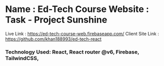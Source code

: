 <h1>Name : Ed-Tech Course Website : Task - Project Sunshine</h1>

Live Link : https://ed-tech-course-web.firebaseapp.com/
Client Site Link : https://github.com/khan188993/ed-tech-react

<h3>Technology Used: React, React router @v6, Firebase, TailwindCSS,</h3>
